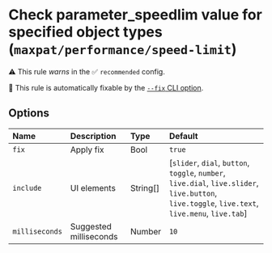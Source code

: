 # Check parameter_speedlim value for specified object types (`maxpat/performance/speed-limit`)

⚠️ This rule _warns_ in the ✅ `recommended` config.

🔧 This rule is automatically fixable by the [`--fix` CLI option](https://eslint.org/docs/latest/user-guide/command-line-interface#--fix).

<!-- end auto-generated rule header -->

## Options

<!-- begin auto-generated rule options list -->

| Name           | Description            | Type     | Default                                                                                                                                          |
| :------------- | :--------------------- | :------- | :----------------------------------------------------------------------------------------------------------------------------------------------- |
| `fix`          | Apply fix              | Bool     | `true`                                                                                                                                           |
| `include`      | UI elements            | String[] | [`slider`, `dial`, `button`, `toggle`, `number`, `live.dial`, `live.slider`, `live.button`, `live.toggle`, `live.text`, `live.menu`, `live.tab`] |
| `milliseconds` | Suggested milliseconds | Number   | `10`                                                                                                                                             |

<!-- end auto-generated rule options list -->
